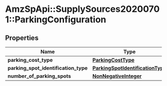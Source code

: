 # AmzSpApi::SupplySources20200701::ParkingConfiguration

## Properties
Name | Type | Description | Notes
------------ | ------------- | ------------- | -------------
**parking_cost_type** | [**ParkingCostType**](ParkingCostType.md) |  | [optional] 
**parking_spot_identification_type** | [**ParkingSpotIdentificationType**](ParkingSpotIdentificationType.md) |  | [optional] 
**number_of_parking_spots** | [**NonNegativeInteger**](NonNegativeInteger.md) |  | [optional] 

